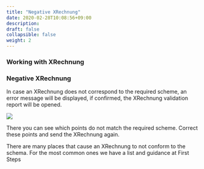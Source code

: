 ```yaml
---
title: "Negative XRechnung"
date: 2020-02-28T10:08:56+09:00
description: 
draft: false
collapsible: false
weight: 2
---
```

### Working with XRechnung

### Negative XRechnung

In case an XRechnung does not correspond to the required scheme, an error message will be displayed, if confirmed, the XRechnung validation report will be opened.

![](images/XRechnung/xrechnungbericht.png)

There you can see which points do not match the required scheme. Correct these points and send the XRechnung again.

There are many places that cause an XRechnung to not conform to the schema. For the most common ones we have a list and guidance at First Steps
